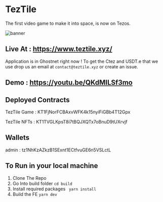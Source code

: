 # TezTile

The first video game to make it into space, is now on Tezos.

![banner](banner.png)

## Live At : https://www.teztile.xyz/

Application is in Ghostnet right now ! To get the Ctez and USDT.e that we use drop us an email at `contact@teztile.xyz` or create an issue.

## Demo : https://youtu.be/QKdMILSf3mo

## Deployed Contracts

TezTile Game : KT1FjNorFCBAxvWFK4k15nyiFiGBb4T12Gpx

TezTile NFTs : KT1TVGLKpsT8i7tBQJXQTx7oBnuD9tUXrvjf

## Wallets

admin : tz1NhKzAZkzB1SExnt1ECtfvuGE6n5VSLctL

## To Run in your local machine

1. Clone The Repo
2. Go Into build folder
   `cd build`
3. Install required packages
   ` yarn install`
4. Build the FE
   `yarn dev`
